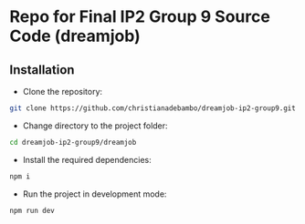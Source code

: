 # Repo for Final IP2 Group 9 Source Code (dreamjob)

## Installation

- Clone the repository:
```bash
git clone https://github.com/christianadebambo/dreamjob-ip2-group9.git
```

- Change directory to the project folder:
```bash
cd dreamjob-ip2-group9/dreamjob
```

- Install the required dependencies:
```bash
npm i
```

- Run the project in development mode:
```bash
npm run dev
```
